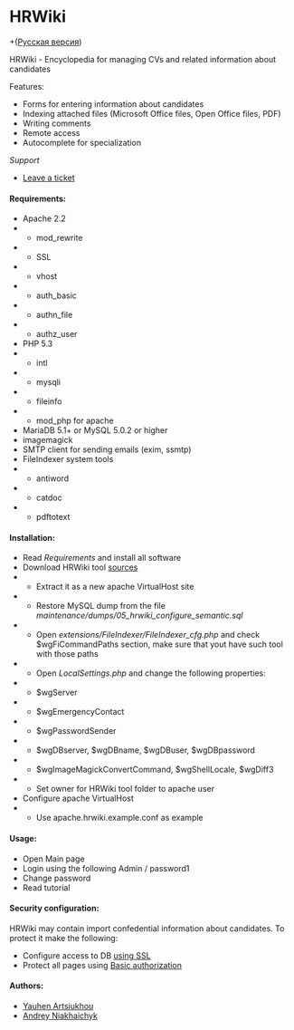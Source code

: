 HRWiki
======
+([Русская версия](https://github.com/gnomeby/hrwiki-ru))

HRWiki - Encyclopedia for managing CVs and related information about candidates

Features:

* Forms for entering information about candidates
* Indexing attached files (Microsoft Office files, Open Office files, PDF)
* Writing comments
* Remote access
* Autocomplete for specialization

*Support*
* [Leave a ticket](https://github.com/gnomeby/hrwiki/issues/new)

#### Requirements:
* Apache 2.2
* * mod_rewrite
* * SSL
* * vhost
* * auth_basic
* * authn_file
* * authz_user
* PHP 5.3
* * intl
* * mysqli
* * fileinfo
* * mod_php for apache
* MariaDB 5.1+ or MySQL 5.0.2 or higher
* imagemagick
* SMTP client for sending emails (exim, ssmtp)
* FileIndexer system tools
* * antiword
* * catdoc
* * pdftotext

#### Installation:
* Read *Requirements* and install all software
* Download HRWiki tool [sources](https://github.com/gnomeby/hrwiki/archive/master.zip)
* * Extract it as a new apache VirtualHost site
* * Restore MySQL dump from the file *maintenance/dumps/05_hrwiki_configure_semantic.sql*
* * Open *extensions/FileIndexer/FileIndexer_cfg.php* and check $wgFiCommandPaths section, make sure that yout have such tool with those paths
* * Open *LocalSettings.php* and change the following properties:
* * $wgServer
* * $wgEmergencyContact
* * $wgPasswordSender
* * $wgDBserver, $wgDBname, $wgDBuser, $wgDBpassword
* * $wgImageMagickConvertCommand, $wgShellLocale, $wgDiff3
* * Set owner for HRWiki tool folder to apache user 
* Configure apache VirtualHost
* * Use apache.hrwiki.example.conf as example

#### Usage:
* Open Main page
* Login using the following Admin / password1
* Change password
* Read tutorial

#### Security configuration:
HRWiki may contain import confedential information about candidates. To protect it make the following:
* Configure access to DB [using SSL](http://httpd.apache.org/docs/2.2/ssl/)
* Protect all pages using [Basic authorization](http://httpd.apache.org/docs/2.2/howto/auth.html)

#### Authors:
* [Yauhen Artsiukhou](https://github.com/jsirex)
* [Andrey Niakhaichyk](https://github.com/gnomeby)
